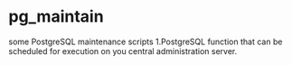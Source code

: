 # pg_maintain
some PostgreSQL maintenance scripts 
1.PostgreSQL function that can be scheduled for execution on you central administration server.
